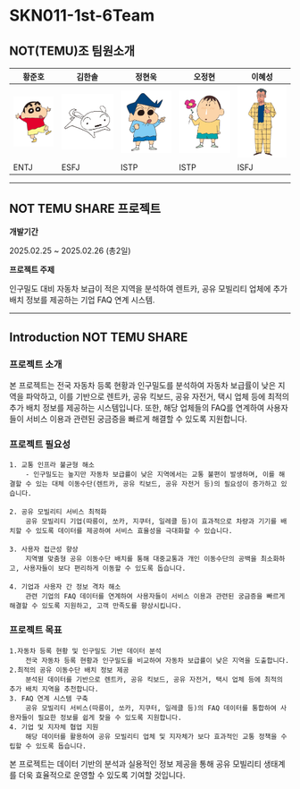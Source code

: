 # SKN011-1st-6Team

## NOT(TEMU)조 팀원소개
| 황준호 | 김한솔 | 정현욱 | 오정현 | 이혜성 |
| --- | --- | --- | --- | --- |
| ![alt text](이미지/image-1.png) | ![alt text](이미지/image.png) | ![alt text](이미지/image-2.png) | ![alt text](이미지/image-3.png) | ![alt text](이미지/image-4.png) |
| ENTJ | ESFJ | ISTP | ISTP | ISFJ |
---
## NOT TEMU SHARE 프로젝트

**개발기간**

2025.02.25 ~ 2025.02.26 (총2일)

**프로젝트 주제**

인구밀도 대비 자동차 보급이 적은 지역을 분석하여 렌트카, 공유 모빌리티 업체에 추가 배치 정보를 제공하는 기업 FAQ 연계 시스템.

---

## Introduction NOT TEMU SHARE
### 프로젝트 소개
본 프로젝트는 전국 자동차 등록 현황과 인구밀도를 분석하여 자동차 보급률이 낮은 지역을 파악하고, 이를 기반으로 렌트카, 공유 킥보드, 공유 자전거, 택시 업체 등에 최적의 추가 배치 정보를 제공하는 시스템입니다. 또한, 해당 업체들의 FAQ를 연계하여 사용자들이 서비스 이용과 관련된 궁금증을 빠르게 해결할 수 있도록 지원합니다.

### 프로젝트 필요성
    1. 교통 인프라 불균형 해소
        - 인구밀도는 높지만 자동차 보급률이 낮은 지역에서는 교통 불편이 발생하며, 이를 해결할 수 있는 대체 이동수단(렌트카, 공유 킥보드, 공유 자전거 등)의 필요성이 증가하고 있습니다.
    
    2. 공유 모빌리티 서비스 최적화
        공유 모빌리티 기업(따릉이, 쏘카, 지쿠터, 일레클 등)이 효과적으로 차량과 기기를 배치할 수 있도록 데이터를 제공하여 서비스 효율성을 극대화할 수 있습니다.

    3. 사용자 접근성 향상
        지역별 맞춤형 공유 이동수단 배치를 통해 대중교통과 개인 이동수단의 공백을 최소화하고, 사용자들이 보다 편리하게 이동할 수 있도록 돕습니다.
    
    4. 기업과 사용자 간 정보 격차 해소
        관련 기업의 FAQ 데이터를 연계하여 사용자들이 서비스 이용과 관련된 궁금증을 빠르게 해결할 수 있도록 지원하고, 고객 만족도를 향상시킵니다.

### 프로젝트 목표 
    1.자동차 등록 현황 및 인구밀도 기반 데이터 분석
        전국 자동차 등록 현황과 인구밀도를 비교하여 자동차 보급률이 낮은 지역을 도출합니다.
    2.최적의 공유 이동수단 배치 정보 제공
        분석된 데이터를 기반으로 렌트카, 공유 킥보드, 공유 자전거, 택시 업체 등에 최적의 추가 배치 지역을 추천합니다.
    3. FAQ 연계 시스템 구축
        공유 모빌리티 서비스(따릉이, 쏘카, 지쿠터, 일레클 등)의 FAQ 데이터를 통합하여 사용자들이 필요한 정보를 쉽게 찾을 수 있도록 지원합니다.
    4. 기업 및 지자체 협업 지원
        해당 데이터를 활용하여 공유 모빌리티 업체 및 지자체가 보다 효과적인 교통 정책을 수립할 수 있도록 돕습니다.

본 프로젝트는 데이터 기반의 분석과 실용적인 정보 제공을 통해 공유 모빌리티 생태계를 더욱 효율적으로 운영할 수 있도록 기여할 것입니다.